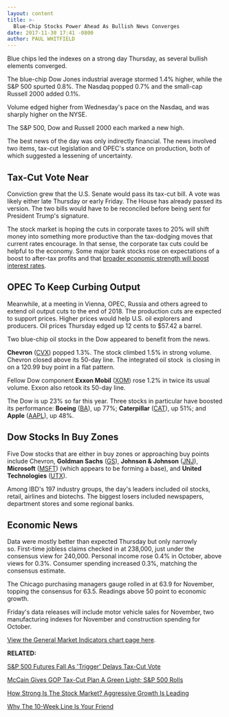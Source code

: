 ```yaml
---
layout: content
title: >-
  Blue-Chip Stocks Power Ahead As Bullish News Converges
date: 2017-11-30 17:41 -0800
author: PAUL WHITFIELD
---
```






Blue chips led the indexes on a strong day Thursday, as several bullish elements converged.




 The blue-chip Dow Jones industrial average stormed 1.4% higher, while the S&P 500 spurted 0.8%. The Nasdaq popped 0.7% and the small-cap Russell 2000 added 0.1%.


Volume edged higher from Wednesday's pace on the Nasdaq, and was sharply higher on the NYSE.


The S&P 500, Dow and Russell 2000 each marked a new high.


The best news of the day was only indirectly financial. The news involved two items, tax-cut legislation and OPEC's stance on production, both of which suggested a lessening of uncertainty.


Tax-Cut Vote Near
-----------------


Conviction grew that the U.S. Senate would pass its tax-cut bill. A vote was likely either late Thursday or early Friday. The House has already passed its version. The two bills would have to be reconciled before being sent for President Trump's signature.


The stock market is hoping the cuts in corporate taxes to 20% will shift money into something more productive than the tax-dodging moves that current rates encourage. In that sense, the corporate tax cuts could be helpful to the economy. Some major bank stocks rose on expectations of a boost to after-tax profits and that [broader economic strength will boost interest rates](https://www.investors.com/news/economy/mccain-gives-gop-tax-cut-plan-a-green-light-sp-500-rolls/).


OPEC To Keep Curbing Output
---------------------------


Meanwhile, at a meeting in Vienna, OPEC, Russia and others agreed to extend oil output cuts to the end of 2018. The production cuts are expected to support prices. Higher prices would help U.S. oil explorers and producers. Oil prices Thursday edged up 12 cents to $57.42 a barrel.


Two blue-chip oil stocks in the Dow appeared to benefit from the news.


**Chevron** ([CVX](https://research.investors.com/quote.aspx?symbol=CVX)) popped 1.3%. The stock climbed 1.5% in strong volume. Chevron closed above its 50-day line. The integrated oil stock  is closing in on a 120.99 buy point in a flat pattern.


Fellow Dow component **Exxon Mobil** ([XOM](https://research.investors.com/quote.aspx?symbol=XOM)) rose 1.2% in twice its usual volume. Exxon also retook its 50-day line.


The Dow is up 23% so far this year. Three stocks in particular have boosted its performance: **Boeing** ([BA](https://research.investors.com/quote.aspx?symbol=BA)), up 77%; **Caterpillar** ([CAT](https://research.investors.com/quote.aspx?symbol=CAT)), up 51%; and **Apple** ([AAPL](https://research.investors.com/quote.aspx?symbol=AAPL)), up 48%.


Dow Stocks In Buy Zones
-----------------------


Five Dow stocks that are either in buy zones or approaching buy points include Chevron, **Goldman Sachs** ([GS](https://research.investors.com/quote.aspx?symbol=GS)), **Johnson & Johnson** ([JNJ](https://research.investors.com/quote.aspx?symbol=JNJ)), **Microsoft** ([MSFT](https://research.investors.com/quote.aspx?symbol=MSFT)) (which appears to be forming a base), and **United Technologies** ([UTX](https://research.investors.com/quote.aspx?symbol=UTX)).


Among IBD's 197 industry groups, the day's leaders included oil stocks, retail, airlines and biotechs. The biggest losers included newspapers, department stores and some regional banks.


Economic News
-------------


Data were mostly better than expected Thursday but only narrowly so. First-time jobless claims checked in at 238,000, just under the consensus view for 240,000. Personal income rose 0.4% in October, above views for 0.3%. Consumer spending increased 0.3%, matching the consensus estimate.


The Chicago purchasing managers gauge rolled in at 63.9 for November, topping the consensus for 63.5. Readings above 50 point to economic growth.


Friday's data releases will include motor vehicle sales for November, two manufacturing indexes for November and construction spending for October.


[View the General Market Indicators chart page here](https://www.investors.com/wp-content/uploads/2017/11/IBD3011152703GMI.pdf).


**RELATED:**


[S&P 500 Futures Fall As 'Trigger' Delays Tax-Cut Vote](https://www.investors.com/news/sp-500-futures-fall-as-trigger-delays-tax-cut-vote/)


[McCain Gives GOP Tax-Cut Plan A Green Light; S&P 500 Rolls](https://www.investors.com/news/economy/mccain-gives-gop-tax-cut-plan-a-green-light-sp-500-rolls/)


[How Strong Is The Stock Market? Aggressive Growth Is Leading](https://www.investors.com/how-to-invest/investors-corner/these-7-ibd-stock-indexes-are-beating-the-nasdaq-year-to-date/)


[Why The 10-Week Line Is Your Friend](https://www.investors.com/how-to-invest/investors-corner/how-to-trade-stocks-why-the-10-week-line-offers-follow-on-buy-points/)




